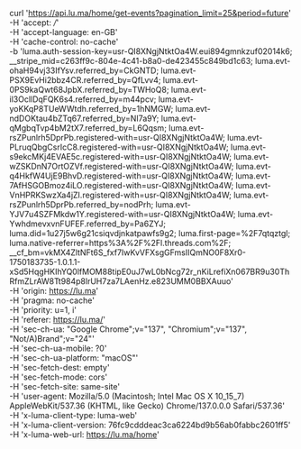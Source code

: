 curl 'https://api.lu.ma/home/get-events?pagination_limit=25&period=future' \
  -H 'accept: */*' \
  -H 'accept-language: en-GB' \
  -H 'cache-control: no-cache' \
  -b 'luma.auth-session-key=usr-QI8XNgjNtktOa4W.eui894gmnkzuf02014k6; __stripe_mid=c263ff9c-804e-4c41-b8a0-de423455c849bd1c63; luma.evt-ohaH94vj33IfYsv.referred_by=CkGNTD; luma.evt-PSX9EvHi2bbz4CR.referred_by=QfLvv4; luma.evt-0PS9kaQwt68JpbX.referred_by=TWHoQ8; luma.evt-il3OcllDqFQK6s4.referred_by=m44pcv; luma.evt-yoKKqP8TUeWWtdh.referred_by=1hNMGW; luma.evt-ndDOKtau4bZTq67.referred_by=NI7a9Y; luma.evt-qMgbqTvp4bM2tX7.referred_by=L6Qqsm; luma.evt-rsZPunlrh5DprPb.registered-with=usr-QI8XNgjNtktOa4W; luma.evt-PLruqQbgCsrIcC8.registered-with=usr-QI8XNgjNtktOa4W; luma.evt-s9ekcMKj4EVAE5c.registered-with=usr-QI8XNgjNtktOa4W; luma.evt-wZSKDnN7OrtOZVf.registered-with=usr-QI8XNgjNtktOa4W; luma.evt-q4HkfW4UjE9BhvD.registered-with=usr-QI8XNgjNtktOa4W; luma.evt-7AfHSGOBmoz4iLO.registered-with=usr-QI8XNgjNtktOa4W; luma.evt-VnHPRKSwzXa4jZI.registered-with=usr-QI8XNgjNtktOa4W; luma.evt-rsZPunlrh5DprPb.referred_by=nodPrh; luma.evt-YJV7u4SZFMkdw1Y.registered-with=usr-QI8XNgjNtktOa4W; luma.evt-YwhdmevxvnFUFEF.referred_by=Pa6ZYJ; luma.did=1u27j5w6g21csiqvdjnkatpawfs9g2; luma.first-page=%2F7qtqztgl; luma.native-referrer=https%3A%2F%2Fl.threads.com%2F; __cf_bm=vkMX4ZltNFt6S_fxf7IwKvVFXsgGFmsIIQmNO0F8Xr0-1750183735-1.0.1.1-xSd5HqgHKIhYQ0lfMOM88tipE0uJ7wL0bNcg72r_nKiLrefiXn067BR9u30ThRfmZLrAW8Tt984p8lrUH7za7LAenHz.e823UMM0BBXAuuo' \
  -H 'origin: https://lu.ma' \
  -H 'pragma: no-cache' \
  -H 'priority: u=1, i' \
  -H 'referer: https://lu.ma/' \
  -H 'sec-ch-ua: "Google Chrome";v="137", "Chromium";v="137", "Not/A)Brand";v="24"' \
  -H 'sec-ch-ua-mobile: ?0' \
  -H 'sec-ch-ua-platform: "macOS"' \
  -H 'sec-fetch-dest: empty' \
  -H 'sec-fetch-mode: cors' \
  -H 'sec-fetch-site: same-site' \
  -H 'user-agent: Mozilla/5.0 (Macintosh; Intel Mac OS X 10_15_7) AppleWebKit/537.36 (KHTML, like Gecko) Chrome/137.0.0.0 Safari/537.36' \
  -H 'x-luma-client-type: luma-web' \
  -H 'x-luma-client-version: 76fc9cdddeac3ca6224bd9b56ab0fabbc2601ff5' \
  -H 'x-luma-web-url: https://lu.ma/home'

